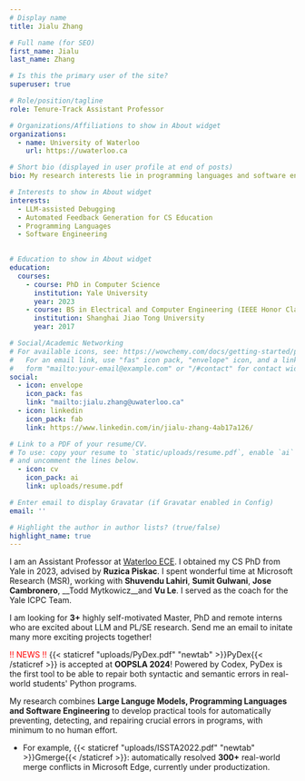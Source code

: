 ```yaml
---
# Display name
title: Jialu Zhang 

# Full name (for SEO)
first_name: Jialu
last_name: Zhang

# Is this the primary user of the site?
superuser: true

# Role/position/tagline
role: Tenure-Track Assistant Professor

# Organizations/Affiliations to show in About widget
organizations:
  - name: University of Waterloo
    url: https://uwaterloo.ca

# Short bio (displayed in user profile at end of posts)
bio: My research interests lie in programming languages and software engineering. I focus on automatically preventing, detecting, and repairing crucial errors in programs across different fields such as systems, software engineering and CS education.

# Interests to show in About widget
interests:
  - LLM-assisted Debugging
  - Automated Feedback Generation for CS Education
  - Programming Languages
  - Software Engineering
  

# Education to show in About widget
education:
  courses:
    - course: PhD in Computer Science
      institution: Yale University
      year: 2023 
    - course: BS in Electrical and Computer Engineering (IEEE Honor Class)
      institution: Shanghai Jiao Tong University
      year: 2017

# Social/Academic Networking
# For available icons, see: https://wowchemy.com/docs/getting-started/page-builder/#icons
#   For an email link, use "fas" icon pack, "envelope" icon, and a link in the
#   form "mailto:your-email@example.com" or "/#contact" for contact widget.
social:
  - icon: envelope
    icon_pack: fas
    link: "mailto:jialu.zhang@uwaterloo.ca"
  - icon: linkedin
    icon_pack: fab
    link: https://www.linkedin.com/in/jialu-zhang-4ab17a126/

# Link to a PDF of your resume/CV.
# To use: copy your resume to `static/uploads/resume.pdf`, enable `ai` icons in `params.yaml`,
# and uncomment the lines below.
  - icon: cv
    icon_pack: ai
    link: uploads/resume.pdf

# Enter email to display Gravatar (if Gravatar enabled in Config)
email: ''

# Highlight the author in author lists? (true/false)
highlight_name: true
---
```


I am an Assistant Professor at [Waterloo ECE](https://uwaterloo.ca/electrical-computer-engineering/). I obtained my CS PhD from Yale in 2023, advised by __Ruzica Piskac__. I spent wonderful time at Microsoft Research (MSR), working with __Shuvendu Lahiri__, __Sumit Gulwani__, __Jose Cambronero__, __Todd Mytkowicz__and __Vu Le__. I served as the coach for the Yale ICPC Team.

I am looking for __3+__ highly self-motivated Master, PhD and remote interns who are excited about LLM and PL/SE research. Send me an email to initate many more exciting projects together!

<span style="color:red">!! NEWS !!</span> {{< staticref "uploads/PyDex.pdf" "newtab" >}}PyDex{{< /staticref >}} is accepted at __OOPSLA 2024__! Powered by Codex, PyDex is the first tool to be able to repair both syntactic and semantic errors in real-world students' Python programs.


My research combines __Large Languge Models, Programming Languages and Software Engineering__ to develop practical tools for automatically preventing, detecting, and repairing crucial errors in programs, with minimum to no human effort. 
- For example, {{< staticref "uploads/ISSTA2022.pdf" "newtab" >}}Gmerge{{< /staticref >}}: automatically resolved __300+__ real-world merge conflicts in Microsoft Edge, currently under productization.

